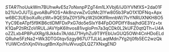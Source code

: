$START$hoUukWm7BUhwAvE5z7oNxnpPZgT4m1LXVbj6/iJ0iYVNfXS+2da01Fb21UvOJUTjLgvoABuPIOS+Ak8nzvwZvGzMc2IYw805b3PaO1X1DFNq+Apxw6BC3UEboXuRczWt+9QESfaZ0Y5PkzW2li0KIfRmnbW/7IvYNRUXNKH8O5YyC9EeATpf5f9KB6ctlDMFDxPxG7do5eSIxY84FpDOPDlfY8sajhdGE3Yz+txK1QaP2tiRtZoVIRULJAVYpK6Ihvos81ivgloPm7a3qCDk0L2kUFZ0qtQTh+U4AoZZLxb4P8PulXRg/8Jkk4v7A/ddJ71HyhZu9T9YEbUxGUQ5OWr4CnHDoELdQRuhe5FzNa2+Wk3DTGGtqv5zgy967U7TJLkLaqtMdn7Yg2tj0fb5EC2wzQkYUiWCn5hXjn0VsugtBmXp/HuWvuqDLQZ7XNxg$END$